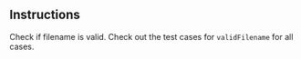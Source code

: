 ## Instructions

Check if filename is valid. Check out the test cases for `validFilename` for all cases.